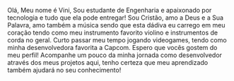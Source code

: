 Olá, Meu nome é Vini,
Sou estudante de Engenharia e apaixonado por tecnologia e tudo que ela pode entregar!
Sou Cristão, amo a Deus e a Sua Palavra, amo também a música sendo que esta dádiva eu carrego em meu coração tendo como meu instrumento favorito violino e instrumentos de corda no geral.
Curto passar meu tempo jogando videogames, tendo como minha desenvolvedora favorita a Capcom.
Espero que vocês gostem do meu perfil!
Acompanhe um pouco da minha jornada como desenvolvedor através dos meus projetos aqui, tenho certeza que meu aprendizado também ajudará no seu conhecimento!
